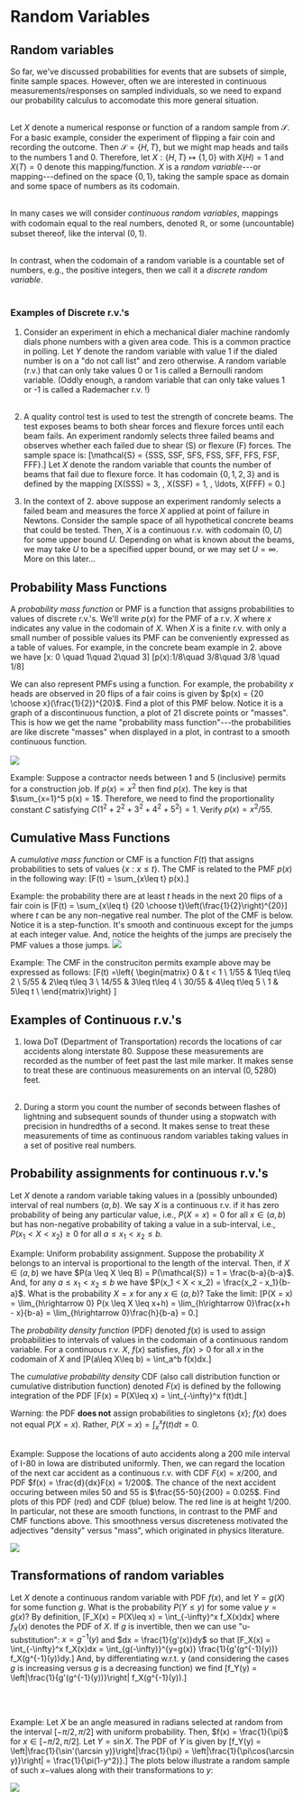 # Random Variables

## Random variables

So far, we've discussed probabilities for events that are subsets of simple, finite sample spaces.  However, often we are interested in continuous measurements/responses on sampled individuals, so we need to expand our probability calculus to accomodate this more general situation.  <br><br>

Let $X$ denote a numerical response or function of a random sample from $\mathcal{S}$.  For a basic example, consider the experiment of flipping a fair coin and recording the outcome.  Then $\mathcal{S} = \{H, T\}$, but we might map heads and tails to the numbers 1 and 0.  Therefore, let $X:\{H,T\}\mapsto \{1,0\}$ with $X(H) = 1$ and $X(T) = 0$ denote this mapping/function. $X$ is a *random variable*---or mapping---defined on the space $\{0,1\}$, taking the sample space as domain and some space of numbers as its codomain.  <br><br>

In many cases we will consider *continuous random variables*, mappings with codomain equal to the real numbers, denoted $\mathbb{R}$, or some (uncountable) subset thereof, like the interval $(0,1)$.<br><br>

In contrast, when the codomain of a random variable is a countable set of numbers, e.g., the positive integers, then we call it a *discrete random variable*.<br><br>

### Examples of Discrete r.v.'s

1. Consider an experiment in ehich a mechanical dialer machine randomly dials phone numbers with a given area code.  This is a common practice in polling.  Let $Y$ denote the random variable with value $1$ if the dialed number is on a "do not call list" and zero otherwise.  A random variable (r.v.) that can only take values 0 or 1 is called a Bernoulli random variable.  (Oddly enough, a random variable that can only take values 1 or -1 is called a Rademacher r.v. !)<br><br>

2. A quality control test is used to test the strength of concrete beams.  The test exposes beams to both shear forces and flexure forces until each beam fails.  An experiment randomly selects three failed beams and observes whether each failed due to shear (S) or flexure (F) forces. The sample space is:
\[\mathcal{S} = \{SSS, SSF, SFS, FSS, SFF, FFS, FSF, FFF\}.\]
Let $X$ denote the random variable that counts the number of beams that fail due to flexure force.  It has codomain $\{0,1,2,3\}$ and is defined by the mapping
\[X(SSS) = 3, \, X(SSF) = 1, \, \ldots, X(FFF) = 0.\]

3. In the context of 2. above suppose an experiment randomly selects a failed beam and measures the force $X$ applied at point of failure in Newtons.  Consider the sample space of all hypothetical concrete beams that could be tested.  Then, $X$ is a continuous r.v. with codomain $(0,U)$ for some upper bound $U$.  Depending on what is known about the beams, we may take $U$ to be a specified upper bound, or we may set $U = \infty$.  More on this later...

## Probability Mass Functions

A *probability mass function* or PMF is a function that assigns probabilities to values of discrete r.v.'s.  We'll write $p(x)$ for the PMF of a r.v. $X$ where $x$ indicates any value in the codomain of $X$.  When $X$ is a finite r.v. with only a small number of possible values its PMF can be conveniently expressed as a table of values.  For example, in the concrete beam example in 2. above we have
\[x: 0 \quad 1\quad 2\quad 3\]
\[p(x):1/8\quad 3/8\quad 3/8 \quad 1/8\]

We can also represent PMFs using a function.  For example, the probability $x$ heads are observed in 20 flips of a fair coins is given by $p(x) = {20 \choose x}(\frac{1}{2})^{20}$.  Find a plot of this PMF below.  Notice it is a graph of a discontinuous function, a plot of 21 discrete points or "masses".  This is how we get the name "probability mass function"---the probabilities are like discrete "masses" when displayed in a plot, in contrast to a smooth continuous function.<br><br>
![](04-Random-Variables_files/figure-epub3/unnamed-chunk-1-1.png)<!-- -->

Example:  Suppose a contractor needs between 1 and 5 (inclusive) permits for a construction job.  If $p(x)\propto x^2$ then find $p(x)$.  The key is that $\sum_{x=1}^5 p(x) = 1$. Therefore, we need to find the proportionality constant $C$ satisfying $C(1^2+2^2+3^2+4^2+5^2) = 1$. Verify $p(x) = x^2 / 55$.


## Cumulative Mass Functions

A *cumulative mass function* or CMF is a function $F(t)$ that assigns probabilities to sets of values $\{x: x\leq t\}$.  The CMF is related to the PMF $p(x)$ in the following way:
\[F(t) = \sum_{x\leq t} p(x).\]

Example: the probability there are at least $t$ heads in the next $20$ flips of a fair coin is
\[F(t) = \sum_{x\leq t} {20 \choose t}\left(\frac{1}{2}\right)^{20}\]
where $t$ can be any non-negative real number.   The plot of the CMF is below.  Notice it is a step-function.  It's smooth and continuous except for the jumps at each integer value.  And, notice the heights of the jumps are precisely the PMF values a those jumps.
![](04-Random-Variables_files/figure-epub3/unnamed-chunk-2-1.png)<!-- -->

Example: The CMF in the construciton permits example above may be expressed as follows:
\[F(t) =\left\{ \begin{matrix} 
0  & t < 1 \\ 
1/55 & 1\leq t\leq 2 \\ 
5/55 & 2\leq t\leq 3 \\
14/55 & 3\leq t\leq 4 \\
30/55 & 4\leq t\leq 5 \\
1 & 5\leq t \\
\end{matrix}\right\}   \]

## Examples of Continuous r.v.'s

1. Iowa DoT (Department of Transportation) records the locations of car accidents along interstate 80.  Suppose these measurements are recorded as the number of feet past the last mile marker.  It makes sense to treat these are continuous measurements on an interval $(0,5280)$ feet.  <br><br>

2. During a storm you count the number of seconds between flashes of lightning and subsequent sounds of thunder using a stopwatch with precision in hundredths of a second.  It makes sense to treat these measurements of time as continuous random variables taking values in a set of positive real numbers.

## Probability assignments for continuous r.v.'s

Let $X$ denote a random variable taking values in a (possibly unbounded) interval of real numbers $(a,b)$.  We say $X$ is a continuous r.v. if it has zero probability of being any particular value, i.e., $P(X=x) = 0$ for all $x \in (a,b)$ but has non-negative probability of taking a value in a sub-interval, i.e., $P(x_1 < X <x_2) \geq 0$ for all $a\leq x_1 < x_2\leq b$.  

Example: Uniform probability assignment.  Suppose the probability $X$ belongs to an interval is proportional to the length of the interval.  Then, if $X \in (a,b)$ we have $P(a \leq X \leq B) = P(\mathcal{S}) = 1 = \frac{b-a}{b-a}$.  And, for any $a\leq x_1 < x_2\leq b$ we have $P(x_1 < X < x_2) = \frac{x_2 - x_1}{b-a}$.  What is the probability $X = x$ for any $x \in (a,b)$?  Take the limit:
\[P(X = x) = \lim_{h\rightarrow 0} P(x \leq X \leq x+h) = \lim_{h\rightarrow 0}\frac{x+h - x}{b-a} = \lim_{h\rightarrow 0}\frac{h}{b-a} = 0.\]

The *probability density function* (PDF) denoted $f(x)$ is used to assign probabilities to intervals of values in the codomain of a continuous random variable.  For a continuous r.v. $X$, $f(x)$ satisfies, $f(x)>0$ for all $x$ in the codomain of $X$ and
\[P(a\leq X\leq b) = \int_a^b f(x)dx.\]

The *cumulative probability density* CDF (also call distribution function or cumulative distribution function) denoted $F(x)$ is defined by the following integration of the PDF
\[F(x) = P(X\leq x) = \int_{-\infty}^x f(t)dt.\]

Warning: the PDF **does not** assign probabilities to singletons $\{x\}$; $f(x)$ does not equal $P(X=x)$.  Rather, $P(X=x) = \int_x^x f(t)dt = 0$.<br><br>

Example: Suppose the locations of auto accidents along a 200 mile interval of I-80 in Iowa are distributed uniformly.  Then, we can regard the location of the next car accident as a continuous r.v. with CDF $F(x) = x/200$, and PDF $f(x) = \frac{d}{dx}F(x) = 1/200$.  The chance of the next accident occuring between miles 50 and 55 is $\frac{55-50}{200} = 0.025$.  Find plots of this PDF (red) and CDF (blue) below. The red line is at height 1/200.  In particular, not these are smooth functions, in contrast to the PMF and CMF functions above.  This smoothness versus discreteness motivated the adjectives "density" versus "mass", which originated in physics literature.

![](04-Random-Variables_files/figure-epub3/unnamed-chunk-3-1.png)<!-- -->



## Transformations of random variables

Let $X$ denote a continuous random variable with PDF $f(x)$, and let $Y = g(X)$ for some function $g$.  What is the probability $P(Y \leq y)$ for some value $y = g(x)$?  By definition, 
\[F_X(x) = P(X\leq x) = \int_{-\infty}^x f_X(x)dx\]
where $f_X(x)$ denotes the PDF of $X$.  If $g$ is invertible, then we can use "u-substitution":  $x = g^{-1}(y)$ and $dx = \frac{1}{g'(x)}dy$ so that
\[F_X(x) = \int_{-\infty}^x f_X(x)dx = \int_{g(-\infty)}^{y=g(x)} \frac{1}{g'(g^{-1}(y))} f_X(g^{-1}(y))dy.\]
And, by differentiating w.r.t. y (and considering the cases $g$ is increasing versus $g$ is a decreasing function) we find
\[f_Y(y) = \left|\frac{1}{g'(g^{-1}(y))}\right| f_X(g^{-1}(y)).\]

<br><br>

Example: Let $X$ be an angle measured in radians selected at random from the interval $[-\pi/2, \pi/2]$ with uniform probability. Then, $f(x) = \frac{1}{\pi}$ for $x \in [-\pi/2, \pi/2]$.  Let $Y = \sin X$.  The PDF of $Y$ is given by
\[f_Y(y) = \left|\frac{1}{\sin'(\arcsin y)}\right|\frac{1}{\pi} = \left|\frac{1}{\pi\cos(\arcsin y)}\right| = \frac{1}{\pi(1-y^2)}.\]
The plots below illustrate a random sample of such $x-$values along with their transformations to $y$:

![](04-Random-Variables_files/figure-epub3/unnamed-chunk-4-1.png)<!-- -->




